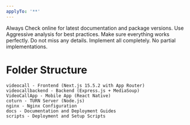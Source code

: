 ```yaml
---
applyTo: '**'
---
```

Always Check online for latest documentation and package versions. Use Aggressive analysis for best practices. Make sure everything works perfectly. Do not miss any details. Implement all completely. No partial implementations.

# Folder Structure

```
videocall - Frontend (Next.js 15.5.2 with App Router)
videocallbackend - Backend (Express.js + MediaSoup)
VideoCallApp - Mobile App (React Native)
coturn - TURN Server (Node.js)
nginx - Nginx Configuration
docs - Documentation and Deployment Guides
scripts - Deployment and Setup Scripts
```
